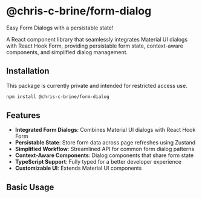 # @chris-c-brine/form-dialog

Easy Form Dialogs with a persistable state!

A React component library that seamlessly integrates Material UI dialogs with React Hook Form, providing persistable form state, context-aware components, and simplified dialog management.

## Installation

This package is currently private and intended for restricted access use.

```bash 
npm install @chris-c-brine/form-dialog
```

## Features

- **Integrated Form Dialogs**: Combines Material UI dialogs with React Hook Form
- **Persistable State**: Store form data across page refreshes using Zustand
- **Simplified Workflow**: Streamlined API for common form dialog patterns
- **Context-Aware Components**: Dialog components that share form state
- **TypeScript Support**: Fully typed for a better developer experience
- **Customizable UI**: Extends Material UI components


## Basic Usage
```tsx


```